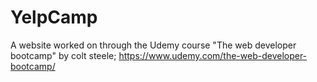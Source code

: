 # YelpCamp

A website worked on through the Udemy course "The web developer bootcamp" by colt steele; https://www.udemy.com/the-web-developer-bootcamp/
